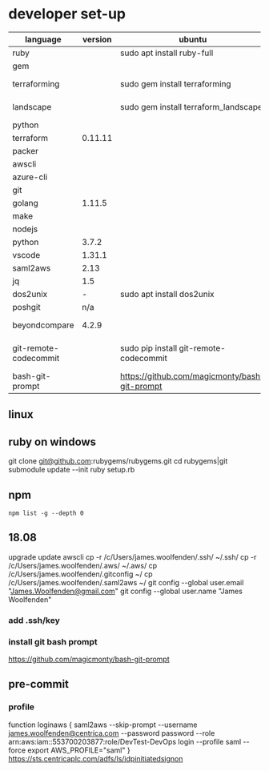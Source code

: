 # developer set-up

|language| version|ubuntu|windows|
|--------|--------|------|-------|
ruby||sudo apt install ruby-full|cinst ruby
gem|||see below
terraforming||sudo gem install terraforming|gem install terraforming
landscape||sudo gem install terraform_landscape|gem install terraform_landscape
python|||cinst python
terraform|0.11.11||cinst terraform
packer|||cinst packer
awscli|||cinst awscli
azure-cli|||cinst azure-cli
git|||
golang | 1.11.5 ||
make|
nodejs|||
python| 3.7.2||cinst python
vscode| 1.31.1||cinst vscode
saml2aws|2.13||cinst saml2aws
jq|1.5||cinst jq
dos2unix|-|sudo apt install dos2unix|n/a
poshgit|n/a||cinst poshgit
beyondcompare|4.2.9||cinst beyondcompare
git-remote-codecommit||sudo pip install git-remote-codecommit|pip install git-remote-codecommit
bash-git-prompt||https://github.com/magicmonty/bash-git-prompt|n/a

## linux

## ruby on windows

git clone git@github.com:rubygems/rubygems.git
cd rubygems|git submodule update --init
ruby setup.rb

## npm

```npm list -g --depth 0```

## 18.08

upgrade
update
awscli
cp -r /c/Users/james.woolfenden/.ssh/ ~/.ssh/
cp -r /c/Users/james.woolfenden/.aws/ ~/.aws/
cp /c/Users/james.woolfenden/.gitconfig ~/
cp /c/Users/james.woolfenden/.saml2aws ~/
git config --global user.email "James.Woolfenden@gmail.com"
git config --global user.name "James Woolfenden"

### add .ssh/key

### install git bash prompt

https://github.com/magicmonty/bash-git-prompt

## pre-commit

### profile

function loginaws {
  saml2aws --skip-prompt --username james.woolfenden@centrica.com --password password --role arn:aws:iam::553700203877:role/DevTest-DevOps login --profile saml --force
export AWS_PROFILE="saml"
}
https://sts.centricaplc.com/adfs/ls/idpinitiatedsignon
